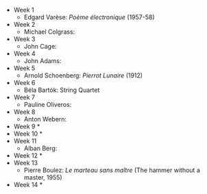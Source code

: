 <!-- work in progress -->

* Week 1
    * Edgard Varèse: *Poème électronique* (1957-58)
* Week 2
    * Michael Colgrass:
* Week 3
    * John Cage:
* Week 4
    * John Adams:
* Week 5
    * Arnold Schoenberg: *Pierrot Lunaire* (1912)
* Week 6
    * Béla Bartók: String Quartet
* Week 7
    * Pauline Oliveros: 
* Week 8
    * Anton Webern:
* Week 9
    *
* Week 10
    *
* Week 11
    * Alban Berg:
* Week 12
    *
* Week 13
    * Pierre Boulez: *Le marteau sans maître* (The hammer without a master, 1955)
* Week 14
    *
